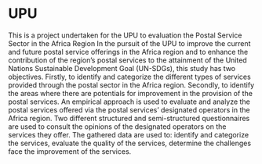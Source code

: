 # UPU
This is a project undertaken for the UPU to evaluation the Postal Service Sector in the Africa Region
In the pursuit of the UPU to improve the current and future postal service offerings in the Africa region and to enhance the contribution of the region’s postal services to the attainment of the United Nations Sustainable Development Goal (UN-SDGs), this study has two objectives. Firstly, to identify and categorize the different types of services provided through the postal sector in the Africa region. Secondly, to identify the areas where there are potentials for improvement in the provision of the postal services.
An empirical approach is used to evaluate and analyze the postal services offered via the postal services’ designated operators in the Africa region. Two different structured and semi-structured questionnaires are used to consult the opinions of the designated operators on the services they offer. The gathered data are used to: identify and categorize the services, evaluate the quality of the services, determine the challenges face the improvement of the services.
